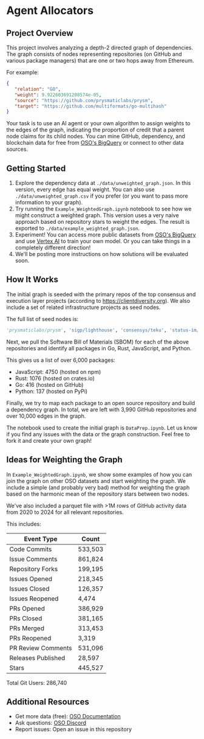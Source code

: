 # Agent Allocators

## Project Overview

This project involves analyzing a depth-2 directed graph of dependencies. The graph consists of nodes representing repositories (on GitHub and various package managers) that are one or two hops away from Ethereum.

For example:
```json
{
   "relation": "GO",
   "weight": 9.922603691208574e-05,
   "source": "https://github.com/prysmaticlabs/prysm",
   "target": "https://github.com/multiformats/go-multihash"
}
```

Your task is to use an AI agent or your own algorithm to assign weights to the edges of the graph, indicating the proportion of credit that a parent node claims for its child nodes. You can mine GitHub, dependency, and blockchain data for free from [OSO's BigQuery](https://docs.opensource.observer/docs/integrate/) or connect to other data sources.

## Getting Started

1. Explore the dependency data at `./data/unweighted_graph.json`. In this version, every edge has equal weight. You can also use `./data/unweighted_graph.csv` if you prefer (or you want to pass more information to your graph).
2. Try running the `Example_WeightedGraph.ipynb` notebook to see how we might construct a weighted graph. This version uses a very naive approach based on repository stars to weight the edges. The result is exported to `./data/example_weighted_graph.json`.
3. Experiment! You can access more public datasets from [OSO's BigQuery](https://docs.opensource.observer/docs/integrate/) and use [Vertex AI](https://cloud.google.com/vertex-ai/docs/training/overview) to train your own model. Or you can take things in a completely different direction!
4. We'll be posting more instructions on how solutions will be evaluated soon.

## How It Works

The initial graph is seeded with the primary repos of the top consensus and execution layer projects (according to https://clientdiversity.org). We also include a set of related infrastructure projects as seed nodes.

The full list of seed nodes is: 
```python
'prysmaticlabs/prysm', 'sigp/lighthouse', 'consensys/teku', 'status-im/nimbus-eth2', 'chainsafe/lodestar', 'grandinetech/grandine', 'ethereum/go-ethereum', 'nethermindeth/nethermind', 'hyperledger/besu', 'erigontech/erigon', 'paradigmxyz/reth', 'ethereum/solidity', 'ethereum/remix-project', 'vyperlang/vyper', 'ethereum/web3.py', 'ethereum/py-evm', 'eth-infinitism/account-abstraction', 'safe-global/safe-smart-account', 'a16z/helios', 'web3/web3.js', 'ethereumjs/ethereumjs-monorepo'
```

Next, we pull the Software Bill of Materials (SBOM) for each of the above repositories and identify all packages in Go, Rust, JavaScript, and Python. 

This gives us a list of over 6,000 packages:

- JavaScript: 4750 (hosted on npm)
- Rust: 1076 (hosted on crates.io)
- Go: 416 (hosted on GitHub)
- Python: 137 (hosted on PyPi)

Finally, we try to map each package to an open source repository and build a dependency graph. In total, we are left with 3,990 GitHub repositories and over 10,000 edges in the graph.

The notebook used to create the initial graph is `DataPrep.ipynb`. Let us know if you find any issues with the data or the graph construction. Feel free to fork it and create your own graph!

## Ideas for Weighting the Graph

In `Example_WeightedGraph.ipynb`, we show some examples of how you can join the graph on other OSO datasets and start weighting the graph. We include a simple (and probably very bad) method for weighting the graph based on the harmonic mean of the repository stars between two nodes.

We've also included a parquet file with >1M rows of GitHub activity data from 2020 to 2024 for all relevant repositories.

This includes:

| Event Type | Count |
|------------|-------|
| Code Commits | 533,503 |
| Issue Comments | 861,824 |
| Repository Forks | 199,195 |
| Issues Opened | 218,345 |
| Issues Closed | 126,357 |
| Issues Reopened | 4,474 |
| PRs Opened | 386,929 |
| PRs Closed | 381,165 |
| PRs Merged | 313,453 |
| PRs Reopened | 3,319 |
| PR Review Comments | 531,096 |
| Releases Published | 28,597 |
| Stars | 445,527 |

Total Git Users: 286,740

## Additional Resources
- Get more data (free): [OSO Documentation](https://docs.opensource.observer/docs/integrate/)
- Ask questions: [OSO Discord](https://www.opensource.observer/discord)
- Report issues: Open an issue in this repository
